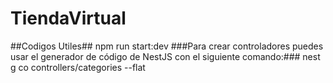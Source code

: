 ﻿# TiendaVirtual
##Codigos Utiles##
npm run start:dev
###Para crear controladores puedes usar el generador de código de NestJS con el siguiente comando:###
nest g co controllers/categories --flat
